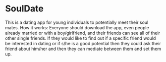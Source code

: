 # SoulDate
This is a dating app for young individuals to potentially meet their soul mates.
How it works: Everyone should download the app, even people already married or with a boy/girlfriend,
and their friends can see all of their other single friends. If they would like to find out if 
a specific friend would be interested in dating or if s/he is a good potential then they could 
ask their friend about him/her and then they can mediate between them and set them up.
